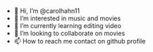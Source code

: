 - 👋 Hi, I’m @carolhahn11
- 👀 I’m interested in music and movies
- 🌱 I’m currently learning editing video
- 💞️ I’m looking to collaborate on movies 
- 📫 How to reach me contact on github profile

<!---
carolhahn11/carolhahn11 is a ✨ special ✨ repository because its `README.md` (this file) appears on your GitHub profile.
You can click the Preview link to take a look at your changes.
--->
